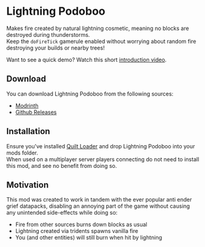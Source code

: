 # Lightning Podoboo

Makes fire created by natural lightning cosmetic, meaning no blocks are destroyed during thunderstorms.  
Keep the `doFireTick` gamerule enabled without worrying about random fire destroying your builds or nearby trees!

Want to see a quick demo? Watch this short [introduction video](https://www.youtube.com/watch?v=q8AhqxIelIU).

## Download

You can download Lightning Podoboo from the following sources:

  - [Modrinth](https://modrinth.com/mod/lightning-podoboo)
  - [Github Releases](https://github.com/LostLuma/Lightning-Podoboo/releases)

## Installation

Ensure you've installed [Quilt Loader](https://quiltmc.org/install) and drop Lightning Podoboo into your mods folder.  
When used on a multiplayer server players connecting do not need to install this mod, and see no benefit from doing so.

## Motivation

This mod was created to work in tandem with the ever popular anti ender grief datapacks, disabling an annoying part of the game without causing any unintended side-effects while doing so:

- Fire from other sources burns down blocks as usual
- Lightning created via tridents spawns vanilla fire
- You (and other entities) will still burn when hit by lightning
